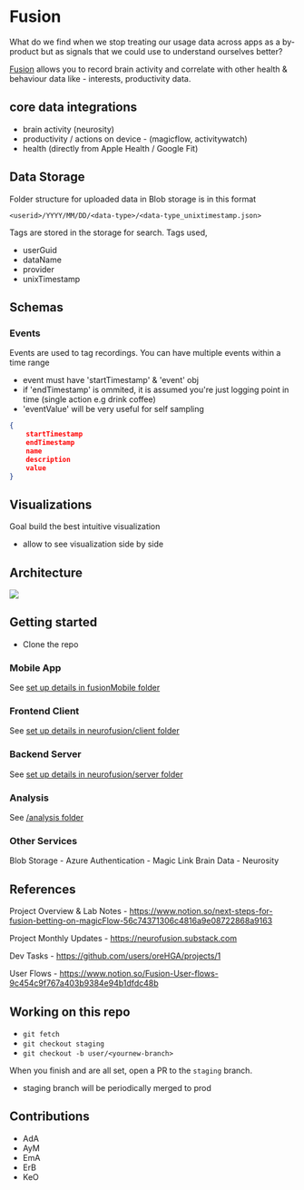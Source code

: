 # Fusion

What do we find when we stop treating our usage data across apps as a by-product but as signals that we could use to understand ourselves better?

[Fusion](https://usefusion.app) allows you to record brain activity and correlate with other health & behaviour data like - interests, productivity data.

[](./overview.png)

## core data integrations

- brain activity (neurosity)
- productivity / actions on device - (magicflow, activitywatch)
- health (directly from Apple Health / Google Fit)

## Data Storage

Folder structure for uploaded data in Blob storage is in this format

`<userid>/YYYY/MM/DD/<data-type>/<data-type_unixtimestamp.json>`

Tags are stored in the storage for search. Tags used,

- userGuid
- dataName
- provider
- unixTimestamp

## Schemas

### Events

Events are used to tag recordings. You can have multiple events within a time range

- event must have 'startTimestamp' & 'event' obj
- if 'endTimestamp' is ommited, it is assumed you're just logging point in time (single action e.g drink coffee)
- 'eventValue' will be very useful for self sampling

```json
{
    startTimestamp
    endTimestamp
    name
    description
    value
}
```

## Visualizations

Goal build the best intuitive visualization

- allow to see visualization side by side

## Architecture


![](./architecture.png)

## Getting started

- Clone the repo

### Mobile App

See [set up details in fusionMobile folder](./fusionMobile/README.md)

### Frontend Client

See [set up details in neurofusion/client folder](./neurofusion/client/README.md)

### Backend Server

See [set up details in neurofusion/server folder](./neurofusion/server/README.md)

### Analysis

See [/analysis folder](./analysis/README.md)

### Other Services

Blob Storage - Azure
Authentication - Magic Link
Brain Data - Neurosity

## References

Project Overview & Lab Notes - https://www.notion.so/next-steps-for-fusion-betting-on-magicFlow-56c74371306c4816a9e08722868a9163

Project Monthly Updates - https://neurofusion.substack.com

Dev Tasks - https://github.com/users/oreHGA/projects/1

User Flows - https://www.notion.so/Fusion-User-flows-9c454c9f767a403b9384e94b1dfdc48b

## Working on this repo

- `git fetch`
- `git checkout staging`
- `git checkout -b user/<yournew-branch>`

When you finish and are all set, open a PR to the `staging` branch.

- staging branch will be periodically merged to prod

## Contributions

- AdA
- AyM
- EmA
- ErB
- KeO
